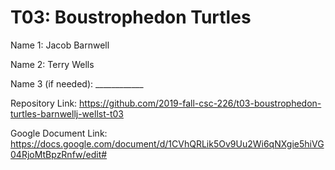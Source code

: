 # T03: Boustrophedon Turtles

Name 1: Jacob Barnwell

Name 2: Terry Wells

Name 3 (if needed): ____________

Repository Link: https://github.com/2019-fall-csc-226/t03-boustrophedon-turtles-barnwellj-wellst-t03

Google Document Link: https://docs.google.com/document/d/1CVhQRLik5Ov9Uu2Wi6qNXgie5hiVG04RjoMtBpzRnfw/edit#
